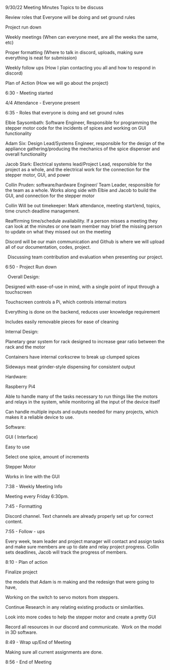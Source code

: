 ﻿9/30/22 Meeting Minutes Topics to be discuss 

Review roles that Everyone will be doing and set ground rules

Project run down

Weekly meetings (When can everyone meet, are all the weeks the same, etc)

Proper formatting (Where to talk in discord, uploads, making sure everything is neat for submission)

Weekly follow ups (How I plan contacting you all and how to respond in discord)

Plan of Action (How we will go about the project) 

6:30 -	Meeting started

4/4 Attendance - Everyone present

6:35 -	Roles that everyone is doing and set ground rules

Elbie Saysombath: Software Engineer, Responsible for programming the stepper motor code for the incidents of spices and working on GUI functionality

Adam Six: Design Lead/Systems Engineer, responsible for the design of the appliance gathering/producing the mechanics of the spice dispenser and overall functionality

Jacob Stark: Electrical systems lead/Project Lead, responsible for the project as a whole, and the electrical work for the connection for the stepper motor, GUI, and power

Collin Pruden: software/hardware Engineer/ Team Leader, responsible for the team as a whole. Works along side with Elbie and Jacob to build the GUI, and connection for the stepper motor

Collin Will be out  timekeeper: Mark attendance, meeting start/end, topics, time crunch deadline management.

Reaffirming time/schedule availability. If a person misses a meeting they can look at the minutes or one team member may brief the missing person to update on what they missed out on the meeting

Discord will be our main communication and Github is where we will upload all of our documentation, codes, project.

` `Discussing team contribution and evaluation when presenting our project.

6:50 -	Project Run down

` `Overall Design:

Designed with ease-of-use in mind, with a single point of input through a touchscreen

Touchscreen controls a Pi, which controls internal motors

Everything is done on the backend, reduces user knowledge requirement

Includes easily removable pieces for ease of cleaning

Internal Design:

Planetary gear system for rack designed to increase gear ratio between the rack and the motor

Containers have internal corkscrew to break up clumped spices

Sideways meat grinder-style dispensing for consistent output

Hardware:

Raspberry Pi4

Able to handle many of the tasks necessary to run things like the motors and relays in the system, while monitoring all the input of the device itself

Can handle multiple inputs and outputs needed for many projects, which makes it a reliable device to use.


Software:

GUI ( Interface)

Easy to use

Select one spice, amount of increments 

Stepper Motor 

Works in line with the GUI

7:38 -	Weekly Meeting Info

Meeting every Friday 6:30pm.

7:45 -	Formatting

Discord channel. Text channels are already properly set up for correct content.

7:55 -	Follow - ups

Every week, team leader and project manager will contact and assign tasks and make sure members are up to date and relay project progress. Collin sets deadlines, Jacob will track the progress of members. 

8:10 -	Plan of action

Finalize project

the models that Adam is m making and the redesign that were going to have,

Working on the switch to servo motors from steppers.

Continue Research in any relating existing products or similarities.

Look into more codes to help the stepper motor and create a pretty GUI

Record all resources in our discord and communicate.  Work on the model in 3D software.

8:49 -	Wrap up/End of Meeting

Making sure all current assignments are done.

8:56 - End of Meeting






